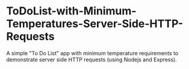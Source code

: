 # ToDoList-with-Minimum-Temperatures-Server-Side-HTTP-Requests
A simple "To Do List" app with minimum temperature requirements to demonstrate server side HTTP requests (using Nodejs and Express).
